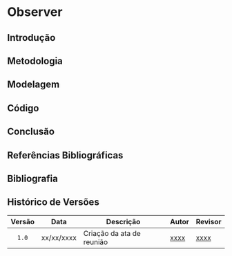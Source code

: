 # Observer

## Introdução

## Metodologia

## Modelagem

## Código

## Conclusão

## Referências Bibliográficas

## Bibliografia

## Histórico de Versões

| Versão | Data | Descrição | Autor | Revisor |
| :----: | ---- | --------- | ----- | ------- |
| `1.0`  |xx/xx/xxxx| Criação da ata de reunião | [xxxx](xxxx) |[xxxx](xxxx)  |
